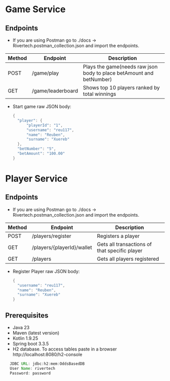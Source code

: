 # Game Service

## Endpoints
* If you are using Postman go to ./docs -> Rivertech.postman_collection.json and import the endpoints.

| Method | Endpoint                     | Description                                                          |
|--------|------------------------------|----------------------------------------------------------------------|
| POST   | /game/play                   | Plays the game(needs raw json body to place betAmount and betNumber) |
| GET    | /game/leaderboard            | Shows top 10 players ranked by total winnings                        |

* Start game raw JSON body:
  ```java
  {
    "player": {
        "playerId": "1",
        "username": "reu117",
        "name": "Reuben",
        "surname": "Xuereb"
    },
    "betNumber": "5",
    "betAmount": "100.00"
  }
  ```

# Player Service

## Endpoints
* If you are using Postman go to ./docs -> Rivertech.postman_collection.json and import the endpoints.

| Method | Endpoint                  | Description                                   |
|--------|---------------------------|-----------------------------------------------|
| POST   | /players/register         | Registers a player                            |
| GET    | /players/{playerId}/wallet | Gets all transactions of that specific player |
| GET    | /players                  | Gets all players registered                   |

* Register Player raw JSON body:
  ```java
  {
    "username": "reu117",
    "name": "Reuben",
    "surname": "Xuereb"
  }
  ```
## Prerequisites
- Java 23
- Maven (latest version)
- Kotlin 1.9.25
- Spring boot 3.3.5
- H2 database. To access tables paste in a browser http://localhost:8080/h2-console
```java
  JDBC URL: jdbc:h2:mem:OddsBasedDB
  User Name: rivertech
  Password: password